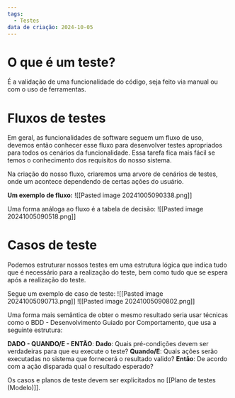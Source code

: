 ```yaml
---
tags:
  - Testes
data de criação: 2024-10-05
---
```

# O que é um teste?

É a validação de uma funcionalidade do código, seja feito via manual ou com o uso de ferramentas.

# Fluxos de testes

Em geral, as funcionalidades de software seguem um fluxo de uso, devemos então conhecer esse fluxo para desenvolver testes apropriados para todos os cenários da funcionalidade. Essa tarefa fica mais fácil se temos o conhecimento dos requisitos do nosso sistema.

Na criação do nosso fluxo, criaremos uma arvore de cenários de testes, onde um acontece dependendo de certas ações do usuário.

**Um exemplo de fluxo:**
![[Pasted image 20241005090338.png]]

Uma forma análoga ao fluxo é a tabela de decisão:
![[Pasted image 20241005090518.png]]

# Casos de teste

Podemos estruturar nossos testes em uma estrutura lógica que indica tudo que é necessário para a realização do teste, bem como tudo que se espera após a realização do teste.

Segue um exemplo de caso de teste:
![[Pasted image 20241005090713.png]]
![[Pasted image 20241005090802.png]]

Uma forma mais semântica de obter o mesmo resultado seria usar técnicas como o BDD - Desenvolvimento Guiado por Comportamento, que usa a seguinte estrutura:

**DADO - QUANDO/E - ENTÃO**:
**Dado**: Quais pré-condições devem ser verdadeiras para que eu execute o teste?
**Quando/E**: Quais ações serão executadas no sistema que fornecerá o resultado valido?
**Então**: De acordo com a ação disparada qual o resultado esperado?

Os casos e planos de teste devem ser explicitados no [[Plano de testes (Modelo)]].

